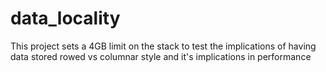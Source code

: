 # data_locality

This project sets a 4GB limit on the stack to test the implications of having data stored rowed vs columnar style and it's implications in performance

